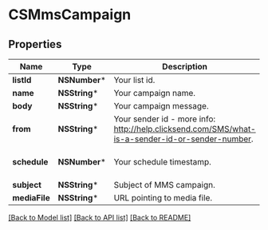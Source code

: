 # CSMmsCampaign

## Properties
Name | Type | Description | Notes
------------ | ------------- | ------------- | -------------
**listId** | **NSNumber*** | Your list id. | 
**name** | **NSString*** | Your campaign name. | 
**body** | **NSString*** | Your campaign message. | 
**from** | **NSString*** | Your sender id - more info: http://help.clicksend.com/SMS/what-is-a-sender-id-or-sender-number. | [optional] 
**schedule** | **NSNumber*** | Your schedule timestamp. | [optional] [default to @0]
**subject** | **NSString*** | Subject of MMS campaign. | 
**mediaFile** | **NSString*** | URL pointing to media file. | 

[[Back to Model list]](../README.md#documentation-for-models) [[Back to API list]](../README.md#documentation-for-api-endpoints) [[Back to README]](../README.md)


